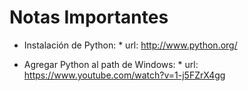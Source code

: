 # Notas Importantes

* Instalación de Python:
        * url: http://www.python.org/

* Agregar Python al path de Windows:
        * url: https://www.youtube.com/watch?v=1-j5FZrX4gg
